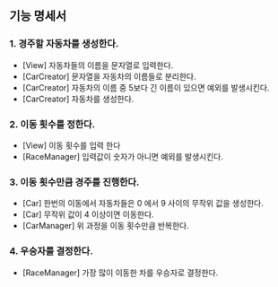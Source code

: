 ## 기능 명세서

### 1. 경주할 자동차를 생성한다.

- [View] 자동차들의 이름을 문자열로 입력한다.
- [CarCreator] 문자열을 자동차의 이름들로 분리한다.
- [CarCreator] 자동차의 이름 중 5보다 긴 이름이 있으면 예외를 발생시킨다.
- [CarCreator] 자동차를 생성한다.

### 2. 이동 횟수를 정한다.

- [View] 이동 횟수를 입력 한다
- [RaceManager] 입력값이 숫자가 아니면 예외를 발생시킨다.

### 3. 이동 횟수만큼 경주를 진행한다.

- [Car] 한번의 이동에서 자동차들은 0 에서 9 사이의 무작위 값을 생성한다.
- [Car] 무작위 값이 4 이상이면 이동한다.
- [CarManager] 위 과정을 이동 횟수만큼 반복한다.

### 4. 우승자를 결정한다.

- [RaceManager] 가장 많이 이동한 차를 우승자로 결정한다.